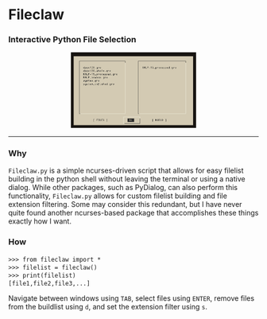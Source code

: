 # Fileclaw
### Interactive Python File Selection

<p align="center">
<img src="image.png" width="50%" height="50%"/>
<p/>

---

### Why

```Fileclaw.py``` is a simple ncurses-driven script that allows for easy filelist building 
in the python shell without leaving the terminal or using a native dialog. While other 
packages, such as PyDialog, can also perform this functionality, ```Fileclaw.py``` allows for
custom filelist building and file extension filtering. Some may consider this redundant, but
I have never quite found another ncurses-based package that accomplishes these things 
exactly how I want.

### How

```
>>> from fileclaw import *
>>> filelist = fileclaw()
>>> print(filelist)
[file1,file2,file3,...]
```

Navigate between windows using ```TAB```, select files using ```ENTER```, remove files 
from the buildlist using ```d```, and set the extension filter using ```s```.
